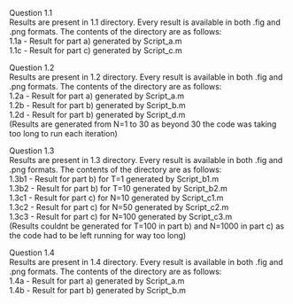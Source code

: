 Question 1.1\
  Results are present in 1.1 directory. Every result is available in both .fig and .png formats. The contents of the directory are as follows:\
    1.1a - Result for part a) generated by Script_a.m \
    1.1c - Result for part c) generated by Script_c.m

Question 1.2\
  Results are present in 1.2 directory. Every result is available in both .fig and .png formats. The contents of the directory are as follows:\
    1.2a - Result for part a) generated by Script_a.m \
    1.2b - Result for part b) generated by Script_b.m\
    1.2d - Result for part b) generated by Script_d.m\
    (Results are generated from N=1 to 30 as beyond 30 the code was taking too long to run each iteration)
    
Question 1.3\
  Results are present in 1.3 directory. Every result is available in both .fig and .png formats. The contents of the directory are as follows:\
    1.3b1 - Result for part b) for T=1 generated by Script_b1.m \
    1.3b2 - Result for part b) for T=10 generated by Script_b2.m\
    1.3c1 - Result for part c) for N=10 generated by Script_c1.m\
    1.3c2 - Result for part c) for N=50 generated by Script_c2.m\
    1.3c3 - Result for part c) for N=100 generated by Script_c3.m\
    (Results couldnt be generated for T=100 in part b) and N=1000 in part c) as the code had to be left running for way too long)

Question 1.4\
  Results are present in 1.4 directory. Every result is available in both .fig and .png formats. The contents of the directory are as follows:\
    1.4a - Result for part a) generated by Script_a.m \
    1.4b - Result for part b) generated by Script_b.m
    
